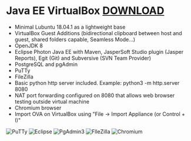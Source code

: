 # Java EE VirtualBox [DOWNLOAD](https://github.com/Virtual-Machines/Java-EE-VirtualBox/releases/download/latest/JavaEE.ova)

- Minimal Lubuntu 18.04.1 as a lightweight base
- VirtualBox Guest Additions (bidirectional clipboard between host and guest, shared folders capable, Seamless Mode...)
- OpenJDK 8
- Eclipse Photon Java EE with Maven, JasperSoft Studio plugin (Jasper Reports), Egit (Git) and Subversive (SVN Team Provider)
- PostgreSQL and pgAdmin
- PuTTy
- FileZilla
- Basic python http server included. Example: python3 -m http.server 8080
- NAT port forwarding configured on 8080 that allows web browser testing outside virtual machine
- Chromium browser
- Import OVA on VirtualBox using "File -> Import Appliance (or Control + I)"

![PuTTy](https://github.com/Virtual-Machines/Java-EE-VirtualBox/blob/master/putty.png)
![Eclipse](https://github.com/Virtual-Machines/Java-EE-VirtualBox/blob/master/eclipse.png)
![PgAdmin3](https://github.com/Virtual-Machines/Java-EE-VirtualBox/blob/master/pgadmin.png)
![FlleZilla](https://github.com/Virtual-Machines/Java-EE-VirtualBox/blob/master/filezilla.png)
![Chromium](https://github.com/Virtual-Machines/Java-EE-VirtualBox/blob/master/chromium.png)



